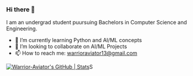 ### Hi there 👋
I am an undergrad student puursuing Bachelors in Computer Science and Engineering.


- 🌱 I’m currently learning Python and AI/ML concepts
- 👯 I’m looking to collaborate on AI/ML Projects
- 📫 How to reach me: warrioraviator13@gmail.com

[![Warrior-Aviator's GitHub | Stats](https://stats.quine.sh/Warrior-Aviator/github?theme=dark)](https://quine.sh?utm_source=widgets&utm_campaign=Warrior-Aviator)S
